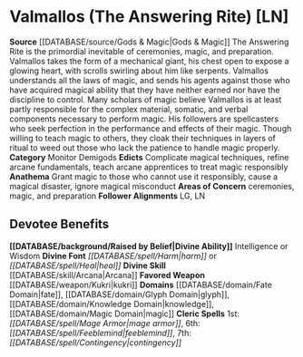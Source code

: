 ﻿---
ability:
- Intelligence
- Wisdom
ability_boost:
- Intelligence
- Wisdom
alignment: LN
deity:
- '[[DATABASE/deity/Valmallos|Valmallos]]'
deity_category: Monitor Demigods
divine_font: Harm or Heal
domain:
- '[[DATABASE/domain/Fate Domain|Fate]]'
- '[[DATABASE/domain/Glyph Domain|Glyph]]'
- '[[DATABASE/domain/Knowledge Domain|Knowledge]]'
- '[[DATABASE/domain/Magic Domain|Magic]]'
favored_weapon: '[[DATABASE/weapon/Kukri|Kukri]]'
follower_alignment:
- LG
- LN
id: '147'
name: Valmallos
rarity: Common
rus_type_level: null
skill:
- '[[DATABASE/skill/Arcana|Arcana]]'
source: '[[DATABASE/source/Gods & Magic|Gods & Magic]]'
trait: null
type: Deity

---
# Valmallos (The Answering Rite) [LN]

**Source** [[DATABASE/source/Gods & Magic|Gods & Magic]] 
The Answering Rite is the primordial inevitable of ceremonies, magic, and preparation. Valmallos takes the form of a mechanical giant, his chest open to expose a glowing heart, with scrolls swirling about him like serpents. Valmallos understands all the laws of magic, and sends his agents against those who have acquired magical ability that they have neither earned nor have the discipline to control. Many scholars of magic believe Valmallos is at least partly responsible for the complex material, somatic, and verbal components necessary to perform magic. His followers are spellcasters who seek perfection in the performance and effects of their magic. Though willing to teach magic to others, they cloak their techniques in layers of ritual to weed out those who lack the patience to handle magic properly.
**Category** Monitor Demigods
**Edicts** Complicate magical techniques, refine arcane fundamentals, teach arcane apprentices to treat magic responsibly
**Anathema** Grant magic to those who cannot use it responsibly, cause a magical disaster, ignore magical misconduct
**Areas of Concern** ceremonies, magic, and preparation
**Follower Alignments** LG, LN

## Devotee Benefits

**[[DATABASE/background/Raised by Belief|Divine Ability]]** Intelligence or Wisdom
**Divine Font** _[[DATABASE/spell/Harm|harm]]_ or _[[DATABASE/spell/Heal|heal]]_
**Divine Skill** [[DATABASE/skill/Arcana|Arcana]]
**Favored Weapon** [[DATABASE/weapon/Kukri|kukri]]
**Domains** [[DATABASE/domain/Fate Domain|fate]], [[DATABASE/domain/Glyph Domain|glyph]], [[DATABASE/domain/Knowledge Domain|knowledge]], [[DATABASE/domain/Magic Domain|magic]]
**Cleric Spells** 1st: _[[DATABASE/spell/Mage Armor|mage armor]]_, 6th: _[[DATABASE/spell/Feeblemind|feeblemind]]_, 7th: _[[DATABASE/spell/Contingency|contingency]]_